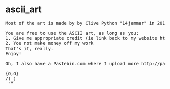# ascii_art
<PRE>Most of the art is made by by Clive Python "14jammar" in 2015/16.

You are free to use the ASCII art, as long as you;
1. Give me appropriate credit (ie link back to my website http://owlman.neocities.org)
2. You not make money off my work
That's it, really.
Enjoy!

Oh, I also have a Pastebin.com where I upload more http://pastebin.com/u/owlman

{O,O}
/)_)
 ""
